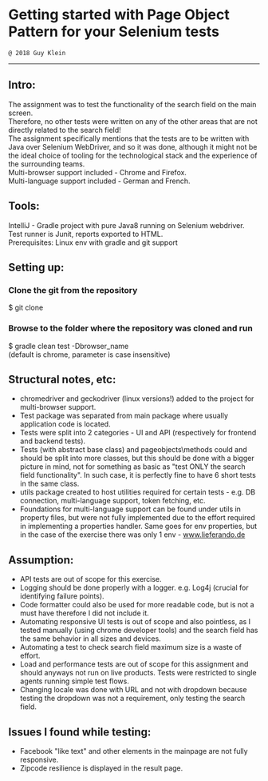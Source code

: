 # Getting started with Page Object Pattern for your Selenium tests
    @ 2018 Guy Klein
------------------------------------------------------------------
## Intro:
The assignment was to test the functionality of the search field on the main screen.  
Therefore, no other tests were written on any of the other areas that are not directly related to the search field!  
The assignment specifically mentions that the tests are to be written with Java over Selenium WebDriver, and so it was done, although it might not be the ideal choice of tooling for the technological stack and the experience of the surrounding teams.  
Multi-browser support included - Chrome and Firefox.  
Multi-language support included - German and French.  

## Tools:
IntelliJ - Gradle project with pure Java8 running on Selenium webdriver. Test runner is Junit, reports exported to HTML.  
Prerequisites: Linux env with gradle and git support

## Setting up:
### Clone the git from the repository
$ git clone <gitrepo>

### Browse to the folder where the repository was cloned and run
$ gradle clean test -Dbrowser_name  
(default is chrome, parameter is case insensitive)

## Structural notes, etc:
- chromedriver and geckodriver (linux versions!) added to the project for multi-browser support.  
- Test package was separated from main package where usually application code is located.  
- Tests were split into 2 categories - UI and API (respectively for frontend and backend tests).  
- Tests (with abstract base class) and pageobjects\methods could and should be split into more classes, but this should be done with a bigger picture in mind, not for something as basic as "test ONLY the search field functionality". In such case, it is perfectly fine to have 6 short tests in the same class.  
- utils package created to host utilities required for certain tests - e.g. DB connection, multi-language support, token fetching, etc.
- Foundations for multi-language support can be found under utils in property files, but were not fully implemented due to the effort required in implementing a properties handler. Same goes for env properties, but in the case of the exercise there was only 1 env - www.lieferando.de

## Assumption:
- API tests are out of scope for this exercise.  
- Logging should be done properly with a logger. e.g. Log4j (crucial for identifying failure points).  
- Code formatter could also be used for more readable code, but is not a must have therefore I did not include it.  
- Automating responsive UI tests is out of scope and also pointless, as I tested manually (using chrome developer tools) and the search field has the same behavior in all sizes and devices.  
- Automating a test to check search field maximum size is a waste of effort.  
- Load and performance tests are out of scope for this assignment and should anyways not run on live products. Tests were restricted to single agents running simple test flows.  
- Changing locale was done with URL and not with dropdown because testing the dropdown was not a requirement, only testing the search field.  

## Issues I found while testing:
- Facebook "like text" and other elements in the mainpage are not fully responsive.  
- Zipcode resilience is displayed in the result page.
